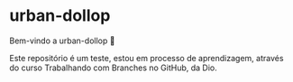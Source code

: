 # urban-dollop

Bem-vindo a urban-dollop :tada:

Este repositório é um teste, estou em processo de aprendizagem, através do curso Trabalhando com Branches no GitHub, da Dio.
